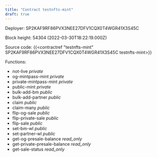 ```yaml
---
title: "Contract testnfts-mint"
draft: true
---
```

Deployer: SP2KAF9RF86PVX3NEE27DFV1CQX0T4WGR41X3S45C


 



Block height: 54304 (2022-03-30T18:22:19.000Z)

Source code: {{<contractref "testnfts-mint" SP2KAF9RF86PVX3NEE27DFV1CQX0T4WGR41X3S45C testnfts-mint>}}

Functions:

* not-live _private_
* og-mintpass-mint _private_
* private-mintpass-mint _private_
* public-mint _private_
* bulk-add-bm _public_
* bulk-add-partner _public_
* claim _public_
* claim-many _public_
* flip-og-sale _public_
* flip-private-sale _public_
* flip-sale _public_
* set-bm-wl _public_
* set-partner-wl _public_
* get-og-presale-balance _read_only_
* get-private-presale-balance _read_only_
* get-sale-status _read_only_
